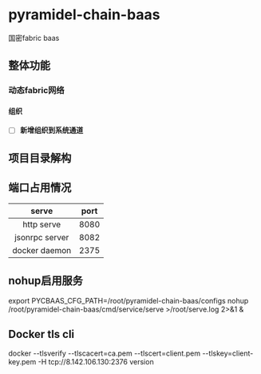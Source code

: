 # pyramidel-chain-baas

国密fabric baas

## 整体功能

### 动态fabric网络

#### 组织

- [ ] **新增组织到系统通道**

## 项目目录解构

## 端口占用情况

| serve | port |
| :------------: | :--: |
| http serve | 8080 |
| jsonrpc server | 8082 |
| docker daemon | 2375 |

## nohup启用服务

export PYCBAAS_CFG_PATH=/root/pyramidel-chain-baas/configs
nohup /root/pyramidel-chain-baas/cmd/service/serve >/root/serve.log 2>&1 &

## Docker tls cli
docker --tlsverify --tlscacert=ca.pem --tlscert=client.pem --tlskey=client-key.pem -H tcp://8.142.106.130:2376 version
